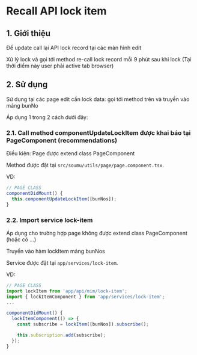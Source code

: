 # Recall API lock item

## 1. Giới thiệu
Để update call lại API lock record tại các màn hình edit

Xử lý lock và gọi tới method re-call lock record mỗi 9 phút sau khi lock (Tại thời điểm này user phải active tab browser)

## 2. Sử dụng
Sử dụng tại các page edit cần lock data: gọi tới method trên và truyền vào mảng bunNo

Áp dụng 1 trong 2 cách dưới đây:

### 2.1. Call method componentUpdateLockItem được khai báo tại PageComponent (recommendations)
Điều kiện: Page được extend class PageComponent

Method được đặt tại `src/soumu/utils/page/page.component.tsx`.

VD:
```ts
// PAGE CLASS
componentDidMount() {
  this.componentUpdateLockItem([bunNos]);
}
```

### 2.2. Import service lock-item
Áp dụng cho trường hợp page không được extend class PageComponent (hoặc có ...) 

Truyền vào hàm lockItem mảng bunNos

Service được đặt tại `app/services/lock-item`.

VD:
```ts
// PAGE CLASS
import lockItem from 'app/api/mim/lock-item';
import { lockItemComponent } from 'app/services/lock-item';
...

componentDidMount() {
  lockItemComponent(() => {
    const subscribe = lockItem([bunNos]).subscribe();

    this.subscription.add(subscribe);
  });
}

```

